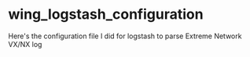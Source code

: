 # wing_logstash_configuration
Here's the configuration file I did for logstash to parse Extreme Network VX/NX log 
